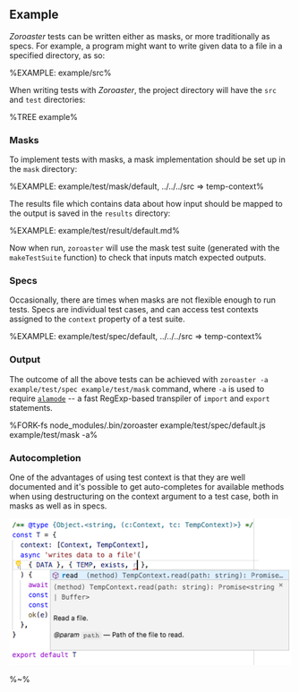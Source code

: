 ## **Example**

_Zoroaster_ tests can be written either as masks, or more traditionally as specs. For example, a program might want to write given data to a file in a specified directory, as so:

%EXAMPLE: example/src%

When writing tests with _Zoroaster_, the project directory will have the `src` and `test` directories:

%TREE example%

### Masks

To implement tests with masks, a mask implementation should be set up in the `mask` directory:

%EXAMPLE: example/test/mask/default, ../../../src => temp-context%

The results file which contains data about how input should be mapped to the output is saved in the `results` directory:

%EXAMPLE: example/test/result/default.md%

Now when run, `zoroaster` will use the mask test suite (generated with the `makeTestSuite` function) to check that inputs match expected outputs.

### Specs

<!-- (although, this should rarely happen because there is a potential to write any tests with standard `makeTestSuite` function) -->

Occasionally, there are times when masks are not flexible enough to run tests. Specs are individual test cases, and can access test contexts assigned to the `context` property of a test suite.

%EXAMPLE: example/test/spec/default, ../../../src => temp-context%

### Output

The outcome of all the above tests can be achieved with `zoroaster -a example/test/spec example/test/mask` command, where `-a` is used to require [`alamode`](https://alamode.cc) -- a fast RegExp-based transpiler of `import` and `export` statements.

%FORK-fs node_modules/.bin/zoroaster example/test/spec/default.js example/test/mask -a%

### Autocompletion

One of the advantages of using test context is that they are well documented and it's possible to get auto-completes for available methods when using destructuring on the context argument to a test case, both in masks as well as in specs.

![](images/autocomplete.png)

%~%